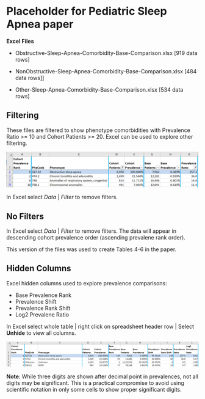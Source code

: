 # Placeholder for Pediatric Sleep Apnea paper

**Excel Files**

* Obstructive-Sleep-Apnea-Comorbidity-Base-Comparison.xlsx [919 data rows]

* NonObstructive-Sleep-Apnea-Comorbidity-Base-Comparison.xlsx [484 data rows]]

* Other-Sleep-Apnea-Comorbidity-Base-Comparison.xlsx [534 data rows]

## Filtering

These files are filtered to show phenotype comorbidities with Prevalence Ratio >= 10 and Cohort Patients >= 20. Excel can be used to explore other filtering.

![Obstructive Sleep Apnea - Filtered Comorbidities](Obstructive-Filtered-Hidden.PNG)

In Excel select *Data* | *Filter* to remove filters.

## No Filters

In Excel select *Data* | *Filter* to remove filters. The data will appear in descending cohort prevalence order (ascending prevalene rank order).

This version of the files was used to create Tables 4-6 in the paper.

## Hidden Columns

Excel hidden columns used to explore prevalence comparisons:

* Base Prevalence Rank
* Prevalence Shift
* Prevalence Rank Shift
* Log2 Prevalene Ratio

In Excel select whole table | right click on spreadsheet header row | Select **Unhide** to view all columns.

![Obstructive Sleep Apnea -- All Comorbidities](Obstructive-NoFilters-NoHiding.PNG)

**Note**:  While three digits are shown after decimal point in prevalences, not all digits may be significant. This is a practical compromise to avoid using scientific notation in only some cells to show proper significant digits.
